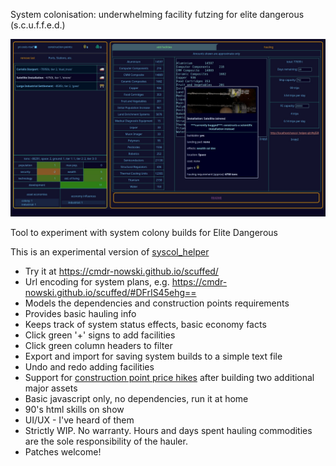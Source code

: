 System colonisation: underwhelming facility futzing for elite dangerous (s.c.u.f.f.e.d.)

![screenshot](https://github.com/cmdr-nowski/scuffed/blob/main/scuffed.jpg?raw=true)

Tool to experiment with system colony builds for Elite Dangerous

This is an experimental version of [syscol_helper](https://github.com/cmdr-nowski/syscol_helper/)

- Try it at https://cmdr-nowski.github.io/scuffed/
- Url encoding for system plans, e.g. https://cmdr-nowski.github.io/scuffed/#DFrIS45ehg==
- Models the dependencies and construction points requirements
- Provides basic hauling info
- Keeps track of system status effects, basic economy facts
- Click green '+' signs to add facilities 
- Click green column headers to filter
- Export and import for saving system builds to a simple text file
- Undo and redo adding facilities
- Support for [construction point price hikes](https://forums.frontier.co.uk/threads/elite-dangerous-system-colonisation-beta-details-feedback.634055/post-10572014) after building two additional major assets
- Basic javascript only, no dependencies, run it at home
- 90's html skills on show
- UI/UX - I've heard of them
- Strictly WIP. No warranty. Hours and days spent hauling commodities are the sole responsibility of the hauler.
- Patches welcome!
